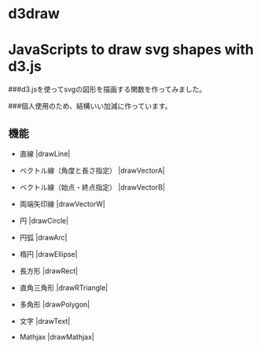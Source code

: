 d3draw
======

# JavaScripts to draw svg shapes with d3.js 

###d3.jsを使ってsvgの図形を描画する関数を作ってみました。

###個人使用のため、結構いい加減に作っています。

## 機能

+ 直線 |drawLine|

+ ベクトル線（角度と長さ指定） |drawVectorA|

+ ベクトル線（始点・終点指定） |drawVectorB|

+ 両端矢印線 |drawVectorW|

+ 円 |drawCircle|

+ 円弧 |drawArc|

+ 楕円 |drawEllipse|

+ 長方形 |drawRect|

+ 直角三角形 |drawRTriangle|

+ 多角形 |drawPolygon|

+ 文字 |drawText|

+ Mathjax |drawMathjax|
